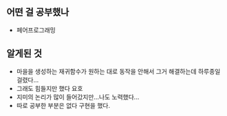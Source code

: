 ## **어떤 걸 공부했나**
  - 페어프로그래밍

## **알게된 것** 
  - 마을을 생성하는 재귀함수가 원하는 대로 동작을 안해서 그거 해결하는데 하루종일 걸렸다...
  - 그래도 힘들지만 했다 요호
  - 지미의 논리가 많이 들어갔지만...나도 노력했다...
  - 따로 공부한 부분은 없다 구현을 했다.
  